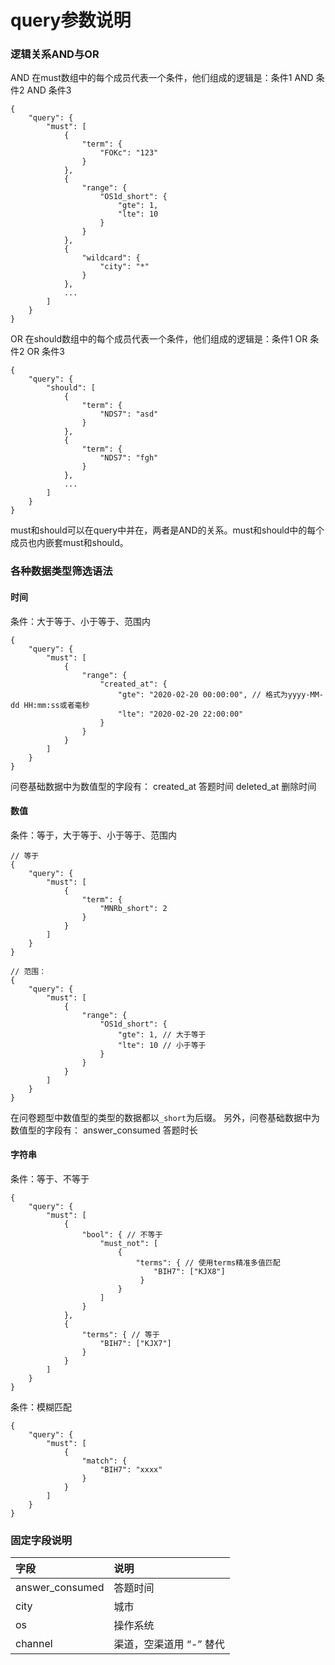 # query参数说明

### 逻辑关系AND与OR

AND 在must数组中的每个成员代表一个条件，他们组成的逻辑是：条件1 AND 条件2 AND 条件3

```text
{
    "query": {
        "must": [
            {
                "term": {
                    "FOKc": "123"
                }
            },
            {
                "range": {
                    "OS1d_short": {
                        "gte": 1,
                        "lte": 10
                    }
                }
            },
            {
                "wildcard": {
                    "city": "*"
                }
            },
            ...
        ]
    }
}
```

OR 在should数组中的每个成员代表一个条件，他们组成的逻辑是：条件1 OR 条件2 OR 条件3

```text
{
    "query": {
        "should": [
            {
                "term": {
                    "NDS7": "asd"
                }
            },
            {
                "term": {
                    "NDS7": "fgh"
                }
            },
            ...
        ]
    }
}
```

must和should可以在query中并在，两者是AND的关系。must和should中的每个成员也内嵌套must和should。

### 各种数据类型筛选语法

#### 时间

条件：大于等于、小于等于、范围内

```text
{
    "query": {
        "must": [
            {
                "range": {
                    "created_at": {
                        "gte": "2020-02-20 00:00:00", // 格式为yyyy-MM-dd HH:mm:ss或者毫秒
                        "lte": "2020-02-20 22:00:00"
                    }
                }
            }
        ]
    }
}
```

问卷基础数据中为数值型的字段有： created\_at 答题时间 deleted\_at 删除时间

#### 数值

条件：等于，大于等于、小于等于、范围内

```text
// 等于
{
    "query": {
        "must": [
            {
                "term": {
                    "MNRb_short": 2
                }
            }
        ]
    }
}
```

```text
// 范围：
{
    "query": {
        "must": [
            {
                "range": {
                    "OS1d_short": {
                        "gte": 1, // 大于等于
                        "lte": 10 // 小于等于
                    }
                }
            }
        ]
    }
}
```

在问卷题型中数值型的类型的数据都以`_short`为后缀。 另外，问卷基础数据中为数值型的字段有： answer\_consumed 答题时长

#### 字符串

条件：等于、不等于

```text
{
    "query": {
        "must": [
            {
                "bool": { // 不等于
                    "must_not": [
                        {
                            "terms": { // 使用terms精准多值匹配
                                "BIH7": ["KJX8"]
                             }
                        }
                    ]
                }
            },
            {
                "terms": { // 等于
                    "BIH7": ["KJX7"]
                }
            }
        ]
    }
}
```

条件：模糊匹配

```text
{
    "query": {
        "must": [
            {
                "match": {
                    "BIH7": "xxxx"
                }
            }
        ]
    }
}
```



### 固定字段说明

| 字段 | 说明 |
| :--- | :--- |
| answer\_consumed | 答题时间 |
| city | 城市 |
| os | 操作系统 |
| channel | 渠道，空渠道用 “-” 替代 |

